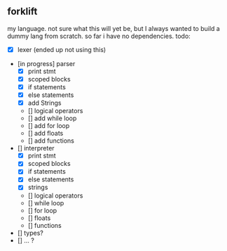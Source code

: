 ## forklift

my language. not sure what this will yet be, but I always wanted to build a dummy lang from scratch. so far i have no dependencies. 
todo:
- [x] lexer (ended up not using this)
- [in progress] parser
    - [x] print stmt
    - [x] scoped blocks
    - [x] if statements
    - [x] else statements
    - [x] add Strings
    - [] logical operators
    - [] add while loop
    - [] add for loop 
    - [] add floats
    - [] add functions
- [] interpreter
    - [x] print stmt
    - [x] scoped blocks
    - [x] if statements
    - [x] else statements
    - [x] strings
    - [] logical operators
    - [] while loop
    - [] for loop 
    - [] floats
    - [] functions
- [] types? 
- [] ... ?

